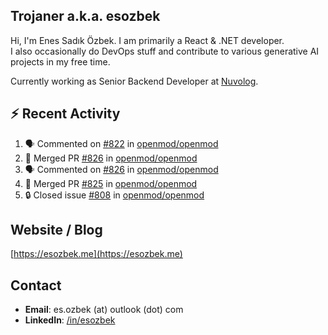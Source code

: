##  Trojaner a.k.a. esozbek
Hi, I'm Enes Sadık Özbek. I am primarily a React & .NET developer.  
I also occasionally do DevOps stuff and contribute to various generative AI projects in my free time.

Currently working as Senior Backend Developer at [Nuvolog](https://nuvolog.com/).

## :zap: Recent Activity

<!--START_SECTION:activity-->
1. 🗣 Commented on [#822](https://github.com/openmod/openmod/issues/822#issuecomment-2136806247) in [openmod/openmod](https://github.com/openmod/openmod)
2. 🎉 Merged PR [#826](https://github.com/openmod/openmod/pull/826) in [openmod/openmod](https://github.com/openmod/openmod)
3. 🗣 Commented on [#826](https://github.com/openmod/openmod/pull/826#issuecomment-2131388821) in [openmod/openmod](https://github.com/openmod/openmod)
4. 🎉 Merged PR [#825](https://github.com/openmod/openmod/pull/825) in [openmod/openmod](https://github.com/openmod/openmod)
5. 🔒 Closed issue [#808](https://github.com/openmod/openmod/issues/808) in [openmod/openmod](https://github.com/openmod/openmod)
<!--END_SECTION:activity-->

## Website / Blog
[https://esozbek.me](https://esozbek.me)

## Contact
- **Email**: es.ozbek (at) outlook (dot) com
- **LinkedIn**: [/in/esozbek](https://linkedin.com/in/esozbek)
